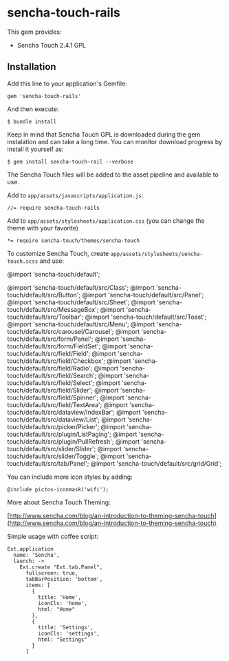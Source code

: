 # sencha-touch-rails

This gem provides:

* Sencha Touch 2.4.1 GPL

## Installation

Add this line to your application's Gemfile:

    gem 'sencha-touch-rails'

And then execute:

    $ bundle install

Keep in mind that Sencha Touch GPL is downloaded during the gem instalation and can take a long time. You can monitor download progress by install it yourself as:

    $ gem install sencha-touch-rail --verbose

The Sencha Touch files will be added to the asset pipeline and available to use. 

Add to `app/assets/javascripts/application.js`:

    //= require sencha-touch-rails
    
Add to `app/assets/stylesheets/application.css` (you can change the theme with your favorite)

    *= require sencha-touch/themes/sencha-touch

To customize Sencha Touch, create `app/assets/stylesheets/sencha-touch.scss` and use:

  @import 'sencha-touch/default';

  @import 'sencha-touch/default/src/Class';
  @import 'sencha-touch/default/src/Button';
  @import 'sencha-touch/default/src/Panel';
  @import 'sencha-touch/default/src/Sheet';
  @import 'sencha-touch/default/src/MessageBox';
  @import 'sencha-touch/default/src/Toolbar';
  @import 'sencha-touch/default/src/Toast';
  @import 'sencha-touch/default/src/Menu';
  @import 'sencha-touch/default/src/carousel/Carousel';
  @import 'sencha-touch/default/src/form/Panel';
  @import 'sencha-touch/default/src/form/FieldSet';
  @import 'sencha-touch/default/src/field/Field';
  @import 'sencha-touch/default/src/field/Checkbox';
  @import 'sencha-touch/default/src/field/Radio';
  @import 'sencha-touch/default/src/field/Search';
  @import 'sencha-touch/default/src/field/Select';
  @import 'sencha-touch/default/src/field/Slider';
  @import 'sencha-touch/default/src/field/Spinner';
  @import 'sencha-touch/default/src/field/TextArea';
  @import 'sencha-touch/default/src/dataview/IndexBar';
  @import 'sencha-touch/default/src/dataview/List';
  @import 'sencha-touch/default/src/picker/Picker';
  @import 'sencha-touch/default/src/plugin/ListPaging';
  @import 'sencha-touch/default/src/plugin/PullRefresh';
  @import 'sencha-touch/default/src/slider/Slider';
  @import 'sencha-touch/default/src/slider/Toggle';
  @import 'sencha-touch/default/src/tab/Panel';
  @import 'sencha-touch/default/src/grid/Grid';
	
You can include more icon styles by adding:

	@include pictos-iconmask('wifi');
	
More about Sencha Touch Theming:

[http://www.sencha.com/blog/an-introduction-to-theming-sencha-touch](http://www.sencha.com/blog/an-introduction-to-theming-sencha-touch)	

Simple usage with coffee script:

    Ext.application
      name: 'Sencha',
      launch: ->
        Ext.create "Ext.tab.Panel",
          fullscreen: true,
          tabBarPosition: 'bottom',
          items: [
            {
              title: 'Home',
              iconCls: 'home',
              html: "Home"
            },
            {
              title: 'Settings',
              iconCls: 'settings',
              html: "Settings"
            }
          ]